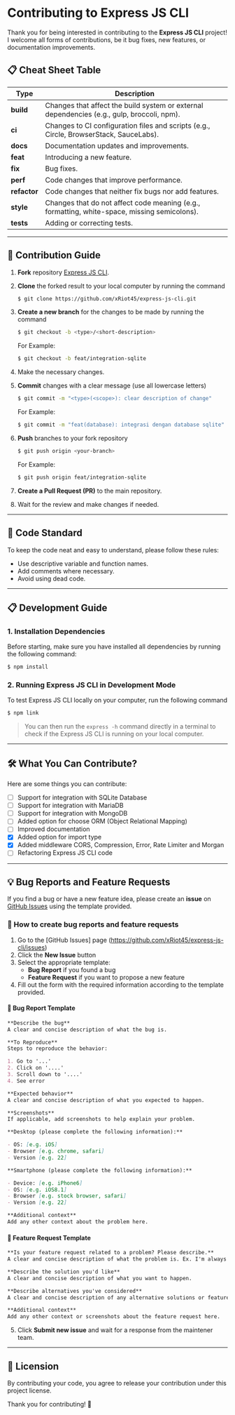 # Contributing to Express JS CLI

Thank you for being interested in contributing to the **Express JS CLI** project! I welcome all forms of contributions, be it bug fixes, new features, or documentation improvements.

## 📋 Cheat Sheet Table

| Type         | Description                                                                                  |
| ------------ | -------------------------------------------------------------------------------------------- |
| **build**    | Changes that affect the build system or external dependencies (e.g., gulp, broccoli, npm).   |
| **ci**       | Changes to CI configuration files and scripts (e.g., Circle, BrowserStack, SauceLabs).       |
| **docs**     | Documentation updates and improvements.                                                      |
| **feat**     | Introducing a new feature.                                                                   |
| **fix**      | Bug fixes.                                                                                   |
| **perf**     | Code changes that improve performance.                                                       |
| **refactor** | Code changes that neither fix bugs nor add features.                                         |
| **style**    | Changes that do not affect code meaning (e.g., formatting, white-space, missing semicolons). |
| **tests**    | Adding or correcting tests.                                                                  |

---

## 📜 Contribution Guide

1. **Fork** repository [Express JS CLI](https://github.com/xRiot45/express-js-cli).
2. **Clone** the forked result to your local computer by running the command
   ```bash
   $ git clone https://github.com/xRiot45/express-js-cli.git
   ```
3. **Create a new branch** for the changes to be made by running the command

   ```bash
   $ git checkout -b <type>/<short-description>
   ```

   For Example:

   ```bash
   $ git checkout -b feat/integration-sqlite
   ```

4. Make the necessary changes.
5. **Commit** changes with a clear message (use all lowercase letters)

   ```bash
   $ git commit -m "<type>(<scope>): clear description of change"
   ```

   For Example:

   ```bash
   $ git commit -m "feat(database): integrasi dengan database sqlite"
   ```

6. **Push** branches to your fork repository

   ```bash
   $ git push origin <your-branch>
   ```

   For Example:

   ```bash
   $ git push origin feat/integration-sqlite
   ```

7. **Create a Pull Request (PR)** to the main repository.
8. Wait for the review and make changes if needed.

---

## 📌 Code Standard

To keep the code neat and easy to understand, please follow these rules:

- Use descriptive variable and function names.
- Add comments where necessary.
- Avoid using dead code.

---

## 📋 Development Guide

### 1. Installation Dependencies

Before starting, make sure you have installed all dependencies by running the following command:

```bash
$ npm install
```

### 2. Running Express JS CLI in Development Mode

To test Express JS CLI locally on your computer, run the following command

```bash
$ npm link
```

> You can then run the `express -h` command directly in a terminal to check if the Express JS CLI is running on your local computer.

---

## 🛠 What You Can Contribute?

Here are some things you can contribute:

- [ ] Support for integration with SQLite Database
- [ ] Support for integration with MariaDB
- [ ] Support for integration with MongoDB
- [ ] Added option for choose ORM (Object Relational Mapping)
- [ ] Improved documentation
- [x] Added option for import type
- [x] Added middleware CORS, Compression, Error, Rate Limiter and Morgan
- [ ] Refactoring Express JS CLI code

---

## 💡 Bug Reports and Feature Requests

If you find a bug or have a new feature idea, please create an **issue** on [GitHub Issues](https://github.com/xRiot45/express-js-cli/issues) using the template provided.

### 📝 How to create bug reports and feature requests

1. Go to the [GitHub Issues] page (https://github.com/xRiot45/express-js-cli/issues)
2. Click the **New Issue** button
3. Select the appropriate template:
   - **Bug Report** if you found a bug
   - **Feature Request** if you want to propose a new feature
4. Fill out the form with the required information according to the template provided.

#### 📌 Bug Report Template

```markdown
**Describe the bug**
A clear and concise description of what the bug is.

**To Reproduce**
Steps to reproduce the behavior:

1. Go to '...'
2. Click on '....'
3. Scroll down to '....'
4. See error

**Expected behavior**
A clear and concise description of what you expected to happen.

**Screenshots**
If applicable, add screenshots to help explain your problem.

**Desktop (please complete the following information):**

- OS: [e.g. iOS]
- Browser [e.g. chrome, safari]
- Version [e.g. 22]

**Smartphone (please complete the following information):**

- Device: [e.g. iPhone6]
- OS: [e.g. iOS8.1]
- Browser [e.g. stock browser, safari]
- Version [e.g. 22]

**Additional context**
Add any other context about the problem here.
```

#### 🚀 Feature Request Template

```markdown
**Is your feature request related to a problem? Please describe.**
A clear and concise description of what the problem is. Ex. I'm always frustrated when [...]

**Describe the solution you'd like**
A clear and concise description of what you want to happen.

**Describe alternatives you've considered**
A clear and concise description of any alternative solutions or features you've considered.

**Additional context**
Add any other context or screenshots about the feature request here.
```

5. Click **Submit new issue** and wait for a response from the maintener team.

---

## 📄 Licension

By contributing your code, you agree to release your contribution under this project license.

Thank you for contributing! 🚀
